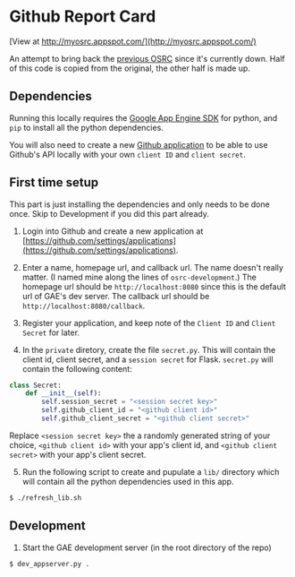 # Github Report Card
[View at http://myosrc.appspot.com/](http://myosrc.appspot.com/)

An attempt to bring back the [previous OSRC](https://github.com/dfm/osrc) since it's currently down. Half of this code is copied from the original, the other half is made up.

## Dependencies
Running this locally requires the [Google App Engine SDK](https://cloud.google.com/appengine/downloads#Google_App_Engine_SDK_for_Python) for python, and `pip` to install all the python dependencies.

You will also need to create a new [Github application](https://github.com/settings/applications) to be able to use Github's API locally with your own `client ID` and `client secret`.

## First time setup
This part is just installing the dependencies and only needs to be done once. Skip to Development if you did this part already.

1) Login into Github and create a new application at [https://github.com/settings/applications](https://github.com/settings/applications).

2) Enter a name, homepage url, and callback url. The name doesn't really matter. (I named mine along the lines of `osrc-development`.) The homepage url should be `http://localhost:8080` since this is the default url of GAE's dev server. The callback url should be `http://localhost:8080/callback`.

3) Register your application, and keep note of the `Client ID` and `Client Secret` for later.

4) In the `private` diretory, create the file `secret.py`. This will contain the client id, client secret, and a `session secret` for Flask. `secret.py` will contain the following content:
```py
class Secret:
	def __init__(self):
		self.session_secret = "<session secret key>"
		self.github_client_id = "<github client id>"
		self.github_client_secret = "<github client secret>"
```
Replace `<session secret key>` the a randomly generated string of your choice, `<github client id>` with your app's client id, and `<github client secret>` with your app's client secret.

5) Run the following script to create and pupulate a `lib/` directory which will contain all the python dependencies used in this app.
```sh
$ ./refresh_lib.sh
```

## Development
1) Start the GAE development server (in the root directory of the repo)
```sh
$ dev_appserver.py .
```